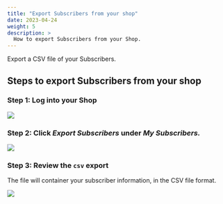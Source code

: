 ```yaml
---
title: "Export Subscribers from your shop"
date: 2023-04-24
weight: 5
description: >
  How to export Subscribers from your Shop.
---
```


Export a CSV file of your Subscribers.

## Steps to export Subscribers from your shop

### Step 1: Log into your Shop

![](https://subscribie.co.uk/blog/content/images/size/w1000/2023/04/image-26.png)

### Step 2: Click *Export Subscribers* under *My Subscribers.*

![](https://subscribie.co.uk/blog/content/images/size/w1000/2023/04/image-24.png)

### Step 3: Review the `csv` export

The file will container your subscriber information, in the CSV file format.

![](https://subscribie.co.uk/blog/content/images/size/w1000/2023/04/image-25.png)

